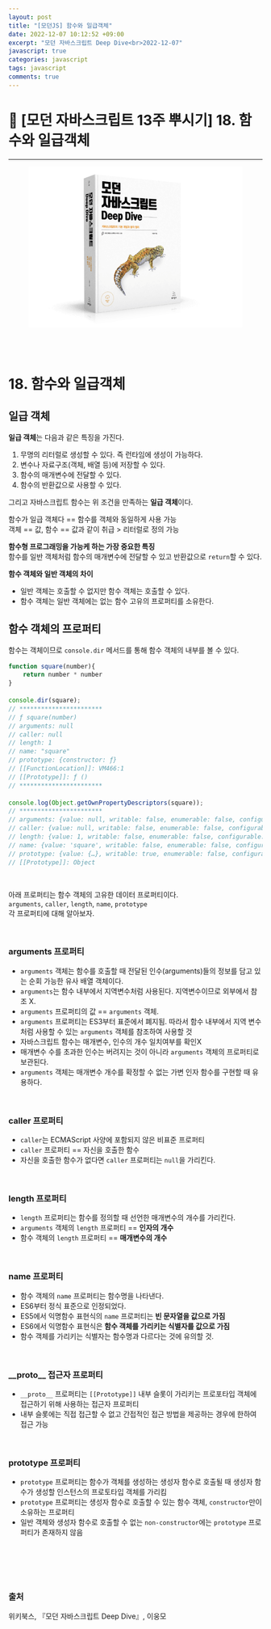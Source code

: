 ```yaml
---
layout: post
title: "[모던JS] 함수와 일급객체"
date: 2022-12-07 10:12:52 +09:00
excerpt: "모던 자바스크립트 Deep Dive<br>2022-12-07"
javascript: true
categories: javascript
tags: javascript
comments: true
---
```


# 📌 [모던 자바스크립트 13주 뿌시기] 18. 함수와 일급객체

---

<figure>
    <a href="/assets/img/JavaScript/2022-11-10/bookcover.png"><img src="/assets/img/JavaScript/2022-11-10/bookcover.png"></a>
    <figcaption style="text-align:center"></figcaption>
</figure>

<br>
<br>

# 18. 함수와 일급객체
## 일급 객체
**일급 객체**는 다음과 같은 특징을 가진다.
1. 무명의 리터럴로 생성할 수 있다. 즉 런타임에 생성이 가능하다.
2. 변수나 자료구조(객체, 배열 등)에 저장할 수 있다.
3. 함수의 매개변수에 전달할 수 있다.
4. 함수의 반환값으로 사용할 수 있다.

그리고 자바스크립트 함수는 위 조건을 만족하는 **일급 객체**이다.  

함수가 일급 객체다 == 함수를 객체와 동일하게 사용 가능  
객체 == 값, 함수 == 값과 같이 취급 > 리터럴로 정의 가능  

**함수형 프로그래밍을 가능케 하는 가장 중요한 특징**  
함수를 일반 객체처럼 함수의 매개변수에 전달할 수 있고 반환값으로 `return`할 수 있다.  

**함수 객체와 일반 객체의 차이**  
- 일반 객체는 호출할 수 없지만 함수 객체는 호출할 수 있다.  
- 함수 객체는 일반 객체에는 없는 함수 고유의 프로퍼티를 소유한다.  

## 함수 객체의 프로퍼티
함수는 객체이므로 `console.dir` 메서드를 통해 함수 객체의 내부를 볼 수 있다.

```javascript
function square(number){
    return number * number
}

console.dir(square);
// ***********************
// ƒ square(number)
// arguments: null
// caller: null
// length: 1
// name: "square"
// prototype: {constructor: ƒ}
// [[FunctionLocation]]: VM466:1 
// [[Prototype]]: ƒ ()
// ***********************

console.log(Object.getOwnPropertyDescriptors(square));
// ***********************
// arguments: {value: null, writable: false, enumerable: false, configurable: false}
// caller: {value: null, writable: false, enumerable: false, configurable: false}
// length: {value: 1, writable: false, enumerable: false, configurable: true}
// name: {value: 'square', writable: false, enumerable: false, configurable: true}
// prototype: {value: {…}, writable: true, enumerable: false, configurable: false}
// [[Prototype]]: Object
```

<br>

아래 프로퍼티는 함수 객체의 고유한 데이터 프로퍼티이다.  
`arguments`, `caller`, `length`, `name`, `prototype`  
각 프로퍼티에 대해 알아보자.  

<br>

### arguments 프로퍼티
- `arguments` 객체는 함수를 호출할 때 전달된 인수(arguments)들의 정보를 담고 있는 순회 가능한 유사 배열 객체이다.  
- `arguments`는 함수 내부에서 지역변수처럼 사용된다. 지역변수이므로 외부에서 참조 X.  
- `arguments` 프로퍼티의 값 == `arguments` 객체.  
- `arguments` 프로퍼티는 ES3부터 표준에서 폐지됨. 따라서 함수 내부에서 지역 변수처럼 사용할 수 있는 `arguments` 객체를 참조하여 사용할 것
- 자바스크립트 함수는 매개변수, 인수의 개수 일치여부를 확인X
- 매개변수 수를 초과한 인수는 버려지는 것이 아니라 `arguments` 객체의 프로퍼티로 보관된다.
- `arguments` 객체는 매개변수 개수를 확정할 수 없는 가변 인자 함수를 구현할 때 유용하다.

<br>

### caller 프로퍼티
- `caller`는 ECMAScript 사양에 포함되지 않은 비표준 프로퍼티  
- `caller` 프로퍼티 == 자신을 호출한 함수  
- 자신을 호출한 함수가 없다면 `caller` 프로퍼티는 `null`을 가리킨다.

<br>

### length 프로퍼티
- `length` 프로퍼티는 함수를 정의할 때 선언한 매개변수의 개수를 가리킨다.
- `arguments` 객체의 `length` 프로퍼티 == **인자의 개수**
- 함수 객체의 `length` 프로퍼티 == **매개변수의 개수**

<br>

### name 프로퍼티
- 함수 객체의 `name` 프로퍼티는 함수명을 나타낸다.
- ES6부터 정식 표준으로 인정되었다.
- ES5에서 익명함수 표현식의 `name` 프로퍼티는 **빈 문자열을 값으로 가짐**
- ES6에서 익명함수 표현식은 **함수 객체를 가리키는 식별자를 값으로 가짐**
- 함수 객체를 가리키는 식별자는 함수명과 다르다는 것에 유의할 것.

<br>

### \_\_proto\_\_ 접근자 프로퍼티
- `__proto__` 프로퍼티는 `[[Prototype]]` 내부 슬롯이 가리키는 프로포타입 객체에 접근하기 위해 사용하는 접근자 프로퍼티
- 내부 슬롯에는 직접 접근할 수 없고 간접적인 접근 방법을 제공하는 경우에 한하여 접근 가능

<br>

### prototype 프로퍼티
- `prototype` 프로퍼티는 함수가 객체를 생성하는 생성자 함수로 호출될 때 생성자 함수가 생성할 인스턴스의 프로토타입 객체를 가리킴
- `prototype` 프로퍼티는 생성자 함수로 호출할 수 있는 함수 객체, `constructor`만이 소유하는 프로퍼티
- 일반 객체와 생성자 함수로 호출할 수 없는 `non-constructor`에는 `prototype` 프로퍼티가 존재하지 않음

<br>
<br>
<br>
<br>

### 출처

위키북스, 『모던 자바스크립트 Deep Dive』, 이웅모

[jekyll-docs]: https://jekyllrb.com/docs/home
[jekyll-gh]: https://github.com/jekyll/jekyll
[jekyll-talk]: https://talk.jekyllrb.com/
